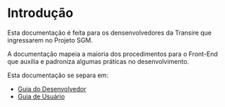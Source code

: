 # Introdução

Esta documentação é feita para os densenvolvedores da Transire que ingressarem no Projeto SGM.

A documentação mapeia a maioria dos procedimentos para o Front-End que auxilia e padroniza algumas
práticas no desenvolvimento.

Esta documentação se separa em:

* [Guia do Desenvolvedor](developer_guide)
* [Guia de Usuário](user_guide)
